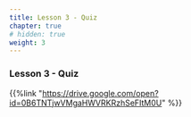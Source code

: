 ```yaml
---
title: Lesson 3 - Quiz
chapter: true
# hidden: true 
weight: 3
---
```


### Lesson 3 - Quiz

{{%link "https://drive.google.com/open?id=0B6TNTjwVMgaHWVRKRzhSeFItM0U" %}}
